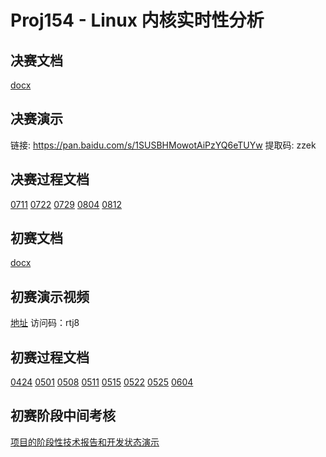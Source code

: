 # Proj154 - Linux 内核实时性分析

## 决赛文档
[docx](records/final-contest.docx)

## 决赛演示

链接: https://pan.baidu.com/s/1SUSBHMowotAiPzYQ6eTUYw 提取码: zzek 

## 决赛过程文档

[0711](records/0711.md)
[0722](records/0722.md)
[0729](records/0729.md)
[0804](records/0804.md)
[0812](records/0812.md)

## 初赛文档

[docx](records/preliminary-contest.docx)

## 初赛演示视频

[地址](https://cloud.189.cn/web/share?code=vE7Rvy7NjqAn) 访问码：rtj8

## 初赛过程文档

[0424](records/0424.md)
[0501](records/0501.md)
[0508](records/0508.md)
[0511](records/0511.md)
[0515](records/0515.md)
[0522](records/0522.md)
[0525](records/0525.md)
[0604](records/0604.md)

## 初赛阶段中间考核

[项目的阶段性技术报告和开发状态演示](records/mid-term-assessment.md)